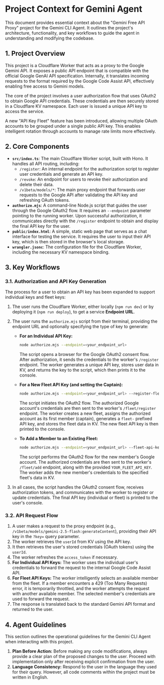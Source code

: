 # Project Context for Gemini Agent

This document provides essential context about the "Gemini Free API Proxy" project for the Gemini CLI Agent. It outlines the project's architecture, functionality, and key workflows to guide the agent in understanding and modifying the codebase.

## 1. Project Overview

This project is a Cloudflare Worker that acts as a proxy to the Google Gemini API. It exposes a public API endpoint that is compatible with the official Google GenAI API specification. Internally, it translates incoming requests to the format required by the Google Code Assist API, effectively enabling free access to Gemini models.

The core of the project involves a user authorization flow that uses OAuth2 to obtain Google API credentials. These credentials are then securely stored in a Cloudflare KV namespace. Each user is issued a unique API key to access the service.

A new "API Key Fleet" feature has been introduced, allowing multiple OAuth accounts to be grouped under a single public API key. This enables intelligent rotation through accounts to manage rate limits more effectively.

## 2. Core Components

-   **`src/index.ts`**: The main Cloudflare Worker script, built with Hono. It handles all API routing, including:
    -   `/register`: An internal endpoint for the authorization script to register user credentials and generate an API key.
    -   `/revoke`: An endpoint for users to revoke their authorization and delete their data.
    -   `/v1beta/models/*`: The main proxy endpoint that forwards user requests to the Google API after validating the API key and refreshing OAuth tokens.
-   **`authorize.mjs`**: A command-line Node.js script that guides the user through the Google OAuth2 flow. It requires an `--endpoint` parameter pointing to the running worker. Upon successful authorization, it communicates directly with the `/register` endpoint to obtain and display the final API key for the user.
-   **`public/index.html`**: A simple, static web page that serves as a chat interface for testing the service. It requires the user to input their API key, which is then stored in the browser's local storage.
-   **`wrangler.jsonc`**: The configuration file for the Cloudflare Worker, including the necessary KV namespace binding.

## 3. Key Workflows

### 3.1. Authorization and API Key Generation

The process for a user to obtain an API key has been expanded to support individual keys and fleet keys:

1.  The user runs the Cloudflare Worker, either locally (`npm run dev`) or by deploying it (`npm run deploy`), to get a service **Endpoint URL**.

2.  The user runs the `authorize.mjs` script from their terminal, providing the endpoint URL and optionally specifying the type of key to generate:

    *   **For an Individual API Key:**
        ```bash
        node authorize.mjs --endpoint=<your_endpoint_url>
        ```
        The script opens a browser for the Google OAuth2 consent flow. After authorization, it sends the credentials to the worker's `/register` endpoint. The worker generates a unique API key, stores user data in KV, and returns the key to the script, which then prints it to the console.

    *   **For a New Fleet API Key (and setting the Captain):**
        ```bash
        node authorize.mjs --endpoint=<your_endpoint_url> --register-fleet
        ```
        The script initiates the OAuth2 flow. The authorized Google account's credentials are then sent to the worker's `/fleet/register` endpoint. The worker creates a new fleet, assigns the authorized account as its first member (captain), generates a `fleet-` prefixed API key, and stores the fleet data in KV. The new fleet API key is then printed to the console.

    *   **To Add a Member to an Existing Fleet:**
        ```bash
        node authorize.mjs --endpoint=<your_endpoint_url> --fleet-api-key=<YOUR_FLEET_API_KEY>
        ```
        The script performs the OAuth2 flow for the new member's Google account. The authorized credentials are then sent to the worker's `/fleet/add` endpoint, along with the provided `YOUR_FLEET_API_KEY`. The worker adds the new member's credentials to the specified fleet's data in KV.

3.  In all cases, the script handles the OAuth2 consent flow, receives authorization tokens, and communicates with the worker to register or update credentials. The final API key (individual or fleet) is printed to the user's console.

### 3.2. API Request Flow

1.  A user makes a request to the proxy endpoint (e.g., `/v1beta/models/gemini-2.5-flash:generateContent`), providing their API key in the `?key=` query parameter.
2.  The worker retrieves the `userId` from KV using the API key.
3.  It then retrieves the user's stored credentials (OAuth tokens) using the `userId`.
4.  The worker refreshes the `access_token` if necessary.
5.  **For Individual API Keys:** The worker uses the individual user's credentials to forward the request to the internal Google Code Assist API.
6.  **For Fleet API Keys:** The worker intelligently selects an available member from the fleet. If a member encounters a 429 (Too Many Requests) error, it is temporarily throttled, and the worker attempts the request with another available member. The selected member's credentials are used to forward the request.
7.  The response is translated back to the standard Gemini API format and returned to the user.

## 4. Agent Guidelines

This section outlines the operational guidelines for the Gemini CLI Agent when interacting with this project.

1.  **Plan Before Action:** Before making any code modifications, always provide a clear plan of the proposed changes to the user. Proceed with implementation only after receiving explicit confirmation from the user.
2.  **Language Consistency:** Respond to the user in the language they used for their query. However, all code comments within the project must be written in English.
